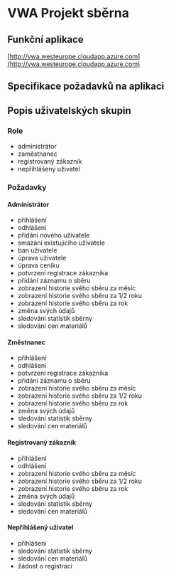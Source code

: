 # VWA Projekt sběrna
## Funkční aplikace
[http://vwa.westeurope.cloudapp.azure.com](http://vwa.westeurope.cloudapp.azure.com)
## Specifikace požadavků na aplikaci
## Popis uživatelských skupin
### Role
 - administrátor
 - zaměstnanec
 - registrovaný zákazník
 - nepřihlášený uživatel
### Požadavky
#### Administrátor
 - přihlášení
 - odhlášení
 - přidání nového uživatele
 - smazání existujícího uživatele
 - ban uživatele
 - úprava uživatele
 - úprava ceníku
 - potvrzení registrace zákazníka
 - přidání záznamu o sběru
 - zobrazení historie svého sběru za měsíc
 - zobrazení historie svého sběru za 1/2 roku
 - zobrazení historie svého sběru za rok
 - změna svých údajů
 - sledování statistik sběrny
 - sledování cen materiálů
#### Změstnanec
 - přihlášení
 - odhlášení
 - potvrzení registrace zákazníka
 - přidání záznamu o sběru
 - zobrazení historie svého sběru za měsíc
 - zobrazení historie svého sběru za 1/2 roku
 - zobrazení historie svého sběru za rok
 - změna svých údajů
 - sledování statistik sběrny
 - sledování cen materiálů
#### Registrovaný zákazník
 - přihlášení
 - odhlášení
 - zobrazení historie svého sběru za měsíc
 - zobrazení historie svého sběru za 1/2 roku
 - zobrazení historie svého sběru za rok
 - změna svých údajů
 - sledování statistik sběrny
 - sledování cen materiálů
#### Nepříhlášený uživatel
 - přihlášení
 - sledování statistik sběrny
 - sledování cen materiálů
 - žádost o registraci
